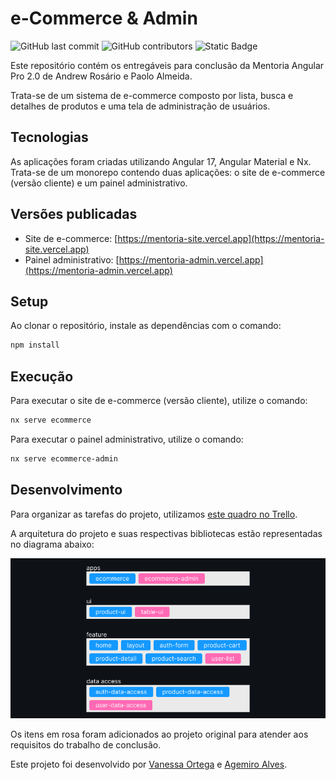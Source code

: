 # e-Commerce & Admin

![GitHub last commit](https://img.shields.io/github/last-commit/ortegavan/ecommerce-tcc) ![GitHub contributors](https://img.shields.io/github/contributors/ortegavan/ecommerce-tcc) ![Static Badge](https://img.shields.io/badge/code_style-prettier-ff69b4)

Este repositório contém os entregáveis para conclusão da Mentoria Angular Pro 2.0 de Andrew Rosário e Paolo Almeida.

Trata-se de um sistema de e-commerce composto por lista, busca e detalhes de produtos e uma tela de administração de usuários.

## Tecnologias

As aplicações foram criadas utilizando Angular 17, Angular Material e Nx. Trata-se de um monorepo contendo duas aplicações: o site de e-commerce (versão cliente) e um painel administrativo.

## Versões publicadas

-   Site de e-commerce: [https://mentoria-site.vercel.app](https://mentoria-site.vercel.app)
-   Painel administrativo: [https://mentoria-admin.vercel.app](https://mentoria-admin.vercel.app)

## Setup

Ao clonar o repositório, instale as dependências com o comando:

```bash
npm install
```

## Execução

Para executar o site de e-commerce (versão cliente), utilize o comando:

```bash
nx serve ecommerce
```

Para executar o painel administrativo, utilize o comando:

```bash
nx serve ecommerce-admin
```

## Desenvolvimento

Para organizar as tarefas do projeto, utilizamos [este quadro no Trello](https://trello.com/b/YTLXlro8/mentoria-angular).

A arquitetura do projeto e suas respectivas bibliotecas estão representadas no diagrama abaixo:

![Diagrama de arquitetura](./docs/diagram.png)

Os itens em rosa foram adicionados ao projeto original para atender aos requisitos do trabalho de conclusão.

Este projeto foi desenvolvido por [Vanessa Ortega](https://github.com/ortegavan) e [Agemiro Alves](https://github.com/agemiro).

